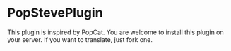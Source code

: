 # PopStevePlugin

This plugin is inspired by PopCat.
You are welcome to install this plugin on your server.
If you want to translate, just fork one.
